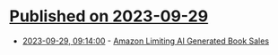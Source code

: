 # [Published on 2023-09-29](index.md)

* [2023-09-29, 09:14:00](https://soylentnews.org/article.pl?sid=23/09/28/1822248&from=rss) - [Amazon Limiting AI Generated Book Sales](https://soylentnews.org/article.pl?sid=23/09/28/1822248&from=rss)
